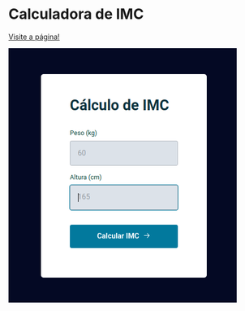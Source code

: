 # Calculadora de IMC

<a href="https://codepen.io/lucasmoraesdev/full/VwdXYQe?editors=0010">Visite a página!</a>

<img src="Screenshot_20221123_014550.png">
